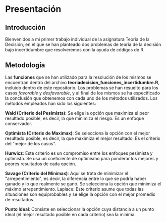 # Presentación
 ## Introducción
 Bienvenidos a mi primer trabajo individual de la asignatura Teoría de la Decisión, en el que se han planteado dos problemas de teoría de la decisión bajo incertidumbre que resolveremos con la ayuda de códigos de R.
 ## Metodología
 Las **funciones** que se han utilizado para la resolución de los mismos se encuentran dentro del archivo **teoriadecision_funciones_incertidumbre.R**, incluido dentro de este repositorio. 
 Los problemas se han resuelto para los casos _favorable_ y _desfavorable_, y al final de los mismos se ha especificado la conclusión que obtenemos con cada uno de los métodos utilizados.
 Los métodos empleados han sido los siguientes:

**Wald (Criterio del Pesimista)**: Se elige la opción que maximiza el peor resultado posible, es decir, la que minimiza el riesgo. Es un enfoque conservador.

**Optimista (Criterio de Maximax)**: Se selecciona la opción con el mejor resultado posible, es decir, la que maximiza el mejor resultado. Es el criterio del "mejor de los casos".

**Hurwicz**: Este criterio es un compromiso entre los enfoques pesimista y optimista. Se usa un coeficiente de optimismo para ponderar los mejores y peores resultados de cada opción.

**Savage (Criterio del Minimax)**: Aquí se trata de minimizar el "arrepentimiento", es decir, la diferencia entre lo que se podría haber ganado y lo que realmente se ganó. Se selecciona la opción que minimiza el máximo arrepentimiento. Laplace: Este criterio asume que todas las situaciones son equiprobables y se elige la opción con el mejor promedio de resultados.

**Punto Ideal**: Consiste en seleccionar la opción cuya distancia a un punto ideal (el mejor resultado posible en cada criterio) sea la mínima.
 
